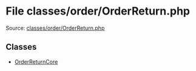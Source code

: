 File classes/order/OrderReturn.php
=========

Source: [classes/order/OrderReturn.php](https://github.com/PrestaShop/PrestaShop/blob/1.5.4.1/classes/order/OrderReturn.php)


Classes
-------

* [OrderReturnCore](class.OrderReturnCore.md)

